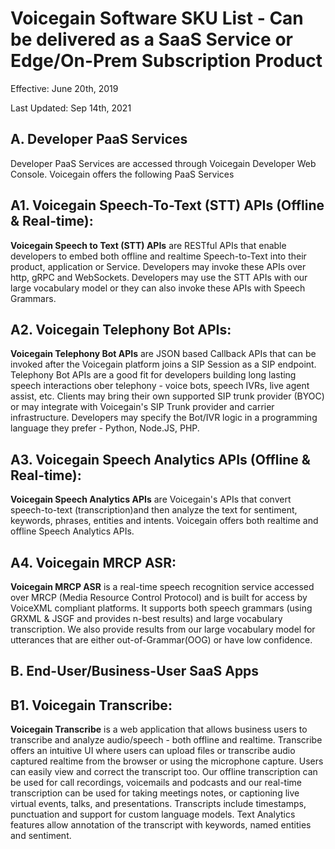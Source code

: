 
# Voicegain Software SKU List - Can be delivered as a SaaS Service or Edge/On-Prem Subscription Product
Effective: June 20th, 2019

Last Updated: Sep 14th, 2021

## A. Developer PaaS Services
Developer PaaS Services are accessed through Voicegain Developer Web Console. Voicegain offers the following PaaS Services

## A1. Voicegain Speech-To-Text (STT) APIs (Offline & Real-time):
**Voicegain  Speech to Text (STT) APIs** are RESTful APIs that enable developers to embed both offline and realtime Speech-to-Text into their product, application 
or Service. Developers may invoke these APIs over http, gRPC and WebSockets. Developers may use the STT APIs with our large vocabulary model or 
they can also invoke these APIs with Speech Grammars. 

## A2. Voicegain Telephony Bot APIs: 
**Voicegain Telephony Bot APIs** are JSON based Callback APIs that can be invoked after the Voicegain platform joins a SIP Session as a SIP endpoint. Telephony Bot APIs are a good fit for developers building long lasting speech interactions ober telephony - voice bots, speech IVRs, live agent assist, etc. Clients may bring their own supported SIP trunk provider (BYOC) or may integrate with Voicegain's SIP Trunk provider and carrier infrastructure. Developers may specify the Bot/IVR  logic in a programming language they prefer - Python, Node.JS, PHP.

## A3. Voicegain Speech Analytics APIs (Offline & Real-time):
**Voicegain Speech Analytics APIs** are Voicegain's APIs that convert speech-to-text (transcription)and then analyze the text for sentiment, keywords, phrases, entities and intents. Voicegain offers both realtime and offline Speech Analytics APIs.

## A4. Voicegain MRCP ASR:
**Voicegain MRCP ASR** is a real-time speech recognition service accessed over MRCP (Media Resource Control Protocol) and is built for access by VoiceXML compliant platforms. It supports both speech grammars (using GRXML & JSGF and provides n-best results) and large vocabulary transcription. We also provide results from our large vocabulary model for utterances that are either out-of-Grammar(OOG) or have low confidence. 

## B. End-User/Business-User SaaS Apps

## B1. Voicegain Transcribe:
**Voicegain Transcribe** is a web application that allows business users to transcribe and analyze audio/speech - both offline and realtime. Transcribe offers an intuitive UI where users can upload files or transcribe audio captured realtime from the browser or using the microphone capture. Users can easily view and correct the transcript too. Our offline transcription can be used for call recordings, voicemails and podcasts and our real-time transcription can be used for taking meetings notes, or captioning live virtual events, talks, and presentations. Transcripts include timestamps, punctuation and support for custom language models. Text Analytics features allow annotation of the transcript with keywords, named entities and sentiment.



